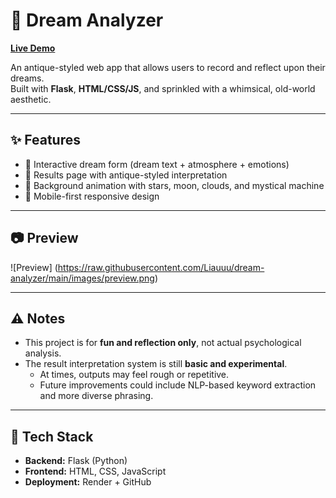 # 🌙 Dream Analyzer

[**Live Demo**](https://dream-analyzer-4463.onrender.com)

An antique-styled web app that allows users to record and reflect upon their dreams.  
Built with **Flask**, **HTML/CSS/JS**, and sprinkled with a whimsical, old-world aesthetic.  

---

## ✨ Features
- 🌌 Interactive dream form (dream text + atmosphere + emotions)  
- 📜 Results page with antique-styled interpretation  
- 🎨 Background animation with stars, moon, clouds, and mystical machine  
- 📱 Mobile-first responsive design  

---

## 📷 Preview
![Preview] (https://raw.githubusercontent.com/Liauuu/dream-analyzer/main/images/preview.png)

---

## ⚠️ Notes
- This project is for **fun and reflection only**, not actual psychological analysis.  
- The result interpretation system is still **basic and experimental**.  
  - At times, outputs may feel rough or repetitive.  
  - Future improvements could include NLP-based keyword extraction and more diverse phrasing.

---

## 🚀 Tech Stack
- **Backend:** Flask (Python)  
- **Frontend:** HTML, CSS, JavaScript  
- **Deployment:** Render + GitHub  
